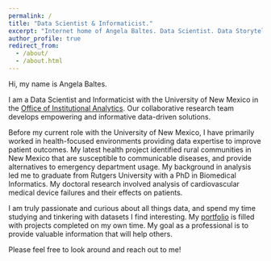 ```yaml
---
permalink: /
title: "Data Scientist & Informaticist."
excerpt: "Internet home of Angela Baltes. Data Scientist. Data Storyteller. Informaticist."
author_profile: true
redirect_from: 
  - /about/
  - /about.html
---
```


Hi, my name is Angela Baltes.

I am a Data Scientist and Informaticist with the University of New Mexico in the [Office of Institutional Analytics](http://oia.unm.edu). Our collaborative research team develops empowering and informative data-driven solutions. 

Before my current role with the University of New Mexico, I have primarily worked in health-focused environments providing data expertise to improve patient outcomes. My latest health project identified rural communities in New Mexico that are susceptible to communicable diseases, and provide alternatives to emergency department usage. My background in analysis led me to graduate from Rutgers University with a PhD in Biomedical Informatics. My doctoral research involved analysis of cardiovascular medical device failures and their effects on patients.  

I am truly passionate and curious about all things data, and spend my time studying and tinkering with datasets I find interesting. My [portfolio](portfolio.html) is filled with projects completed on my own time. My goal as a professional is to provide valuable information that will help others. 

Please feel free to look around and reach out to me!
